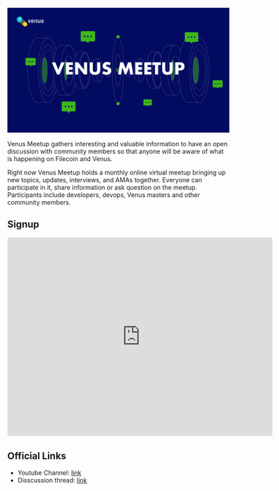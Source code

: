 ![venus-cluster](../.vuepress/public/meetup.jpg)

Venus Meetup gathers interesting and valuable information to have an open discussion with community members so that anyone will be aware of what is happening on Filecoin and Venus. 

Right now Venus Meetup holds a monthly online virtual meetup bringing up new topics, updates, interviews, and AMAs together. Everyone can participate in it, share information or ask question on the meetup. Participants include developers, devops, Venus masters and other community members. 

## Signup

<iframe
  src="https://lu.ma/embed-events/usr-bjrmS5kr6xeVABq"
  width="600"
  height="450"
  frameborder="0"
  style="border:1px solid #bfcbda88; border-radius:4px;"
  allowfullscreen=""
  aria-hidden="false"
  tabindex="0"
></iframe>

## Official Links

- Youtube Channel: [link](https://youtube.com/playlist?list=PLvmxExuDQi1nxFrwZGtnuURKoCNbovCpw)
- Disscussion thread: [link](https://github.com/filecoin-project/venus/discussions/4810)